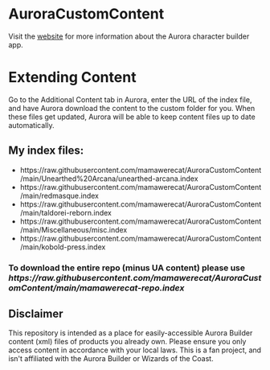 # AuroraCustomContent
Visit the <a href="https://aurorabuilder.com/">website</a> for more information about the Aurora character builder app.


<h1>Extending Content</h1>
Go to the Additional Content tab in Aurora, enter the URL of the index file, and have Aurora download the content to the custom folder for you. When these files get updated, Aurora will be able to keep content files up to date automatically.

<h2>My index files:</h2>
<ul>
  <li>https://raw.githubusercontent.com/mamawerecat/AuroraCustomContent/main/Unearthed%20Arcana/unearthed-arcana.index</li>
  <li>https://raw.githubusercontent.com/mamawerecat/AuroraCustomContent/main/redmasque.index</li>
  <li>https://raw.githubusercontent.com/mamawerecat/AuroraCustomContent/main/taldorei-reborn.index</li>
  <li>https://raw.githubusercontent.com/mamawerecat/AuroraCustomContent/main/Miscellaneous/misc.index</li>
  <li>https://raw.githubusercontent.com/mamawerecat/AuroraCustomContent/main/kobold-press.index</li>
</ul>

<h3>To download the entire repo (minus UA content) please use <i>https://raw.githubusercontent.com/mamawerecat/AuroraCustomContent/main/mamawerecat-repo.index</i></h3>

<h2>Disclaimer</h2>
This repository is intended as a place for easily-accessible Aurora Builder content (xml) files of products you already own. Please ensure you only access content in accordance with your local laws. This is a fan project, and isn't affiliated with the Aurora Builder or Wizards of the Coast.
